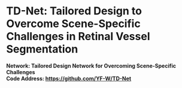 
 # TD-Net: Tailored Design to Overcome Scene-Specific Challenges in Retinal Vessel Segmentation
**Network: Tailored Design Network for Overcoming Scene-Specific Challenges** <br />
**Code Address: https://github.com/YF-W/TD-Net**



